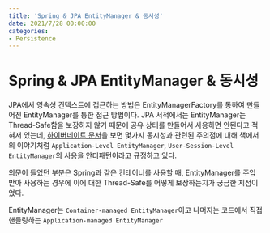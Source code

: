 ```yaml
---
title: 'Spring & JPA EntityManager & 동시성'
date: 2021/7/28 00:00:00
categories:
- Persistence
---
```


# Spring & JPA EntityManager & 동시성
JPA에서 영속성 컨텍스트에 접근하는 방법은 EntityManagerFactory를 통하여 만들어진 EntityManager를 통한 접근 방법이다. JPA 서적에서는 EntityManager는 Thread-Safe함을 보장하지 않기 때문에 공유 상태를 만들어서 사용하면 안된다고 적혀저 있는데, [하이버네이트 문서](https://docs.jboss.org/hibernate/core/4.0/hem/en-US/html/transactions.html)을 보면 몇가지 동시성과 관련된 주의점에 대해 책에서의 이야기처럼 `Application-Level EntityManager`, `User-Session-Level EntityManager`의 사용을 안티패턴이라고 규정하고 있다. 

의문이 들었던 부분은 Spring과 같은 컨테이너를 사용할 때, EntityManager를 주입 받아 사용하는 경우에 이에 대한 Thread-Safe를 어떻게 보장하는지가 궁금한 지점이었다.

EntityManager는 `Container-managed EntityManager`이고 나머지는 코드에서 직접 핸들링하는 `Application-managed EntityManager`